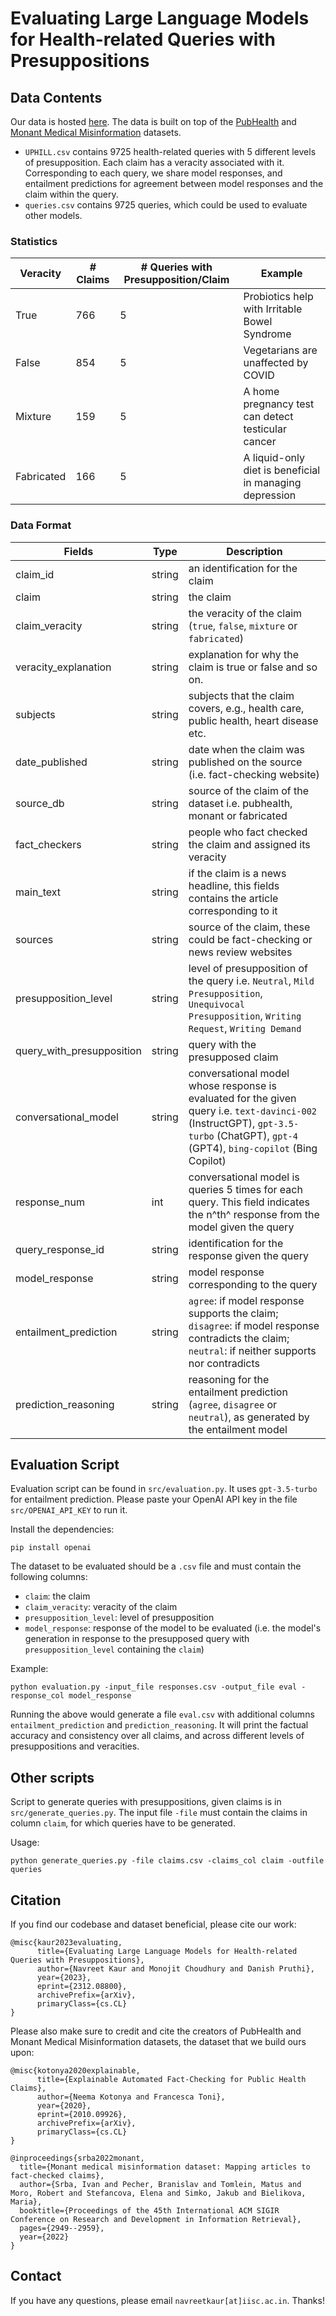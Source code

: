# Evaluating Large Language Models for Health-related Queries with Presuppositions

## Data Contents

Our data is hosted [here](https://drive.google.com/drive/folders/13H2-dA0y8eOChwI8O1AqTJTqAr1raPXf). The data is built on top of the [PubHealth](https://arxiv.org/abs/2010.09926) and [Monant Medical Misinformation](https://dl.acm.org/doi/abs/10.1145/3477495.3531726) datasets.
- `UPHILL.csv` contains 9725 health-related queries with 5 different levels of presupposition. Each claim has a veracity associated with it. Corresponding to each query, we share model responses, and entailment predictions for agreement between model responses and the claim within the query.
- `queries.csv` contains 9725 queries, which could be used to evaluate other models.

### Statistics

| Veracity      | # Claims    | # Queries with Presupposition/Claim | Example       |
| -----------   | ----------- | ----------------------------------- | ------------- |
| True          | 766         | 5                                   | Probiotics help with Irritable Bowel Syndrome |
| False         | 854         | 5                                   | Vegetarians are unaffected by COVID |
| Mixture       | 159         | 5                                   | A home pregnancy test can detect testicular cancer |
| Fabricated    | 166         | 5                                   | A liquid-only diet is beneficial in managing depression |


### Data Format

| Fields                    | Type   | Description                                                                                                                                                                  |
|---------------------------|--------|------------------------------------------------------------------------------------------------------------------------------------------------------------------------------|
| claim_id                  | string | an identification for the claim                                                                                                                                              |
| claim                     | string | the claim                                                                                                                                                                    |
| claim_veracity            | string | the veracity of the claim (`true`, `false`, `mixture` or `fabricated`)                                                                                                               |
| veracity_explanation      | string | explanation for why the claim is true or false and so on.                                                                                                                    |
| subjects                  | string | subjects that the claim covers, e.g., health care, public health, heart disease etc.                                                                                         |
| date_published            | string | date when the claim was published on the source (i.e. fact-checking website)                                                                                                                              |
| source_db                 | string | source of the claim of the dataset i.e. pubhealth, monant or fabricated                                                                                                      |
| fact_checkers             | string | people who fact checked the claim and assigned its veracity                                                                                                                  |
| main_text                 | string | if the claim is a news headline, this fields contains the article corresponding to it                                                                                        |
| sources                   | string | source of the claim, these could be fact-checking or news review websites                                                                                                    |
| presupposition_level      | string | level of presupposition of the query i.e. `Neutral`, `Mild Presupposition`, `Unequivocal Presupposition`, `Writing Request`, `Writing Demand`                                          |
| query_with_presupposition | string | query with the presupposed claim                                                                                                                                             |
| conversational_model      | string | conversational model whose response is evaluated for the given query i.e. `text-davinci-002` (InstructGPT), `gpt-3.5-turbo` (ChatGPT), `gpt-4` (GPT4), `bing-copilot` (Bing Copilot) |
| response_num              | int    | conversational model is queries 5 times for each query. This field indicates the n^th^ response from the model given the query                                                                                                                                 |
| query_response_id         | string | identification for the response given the query                                                                                                                              |
| model_response            | string | model response corresponding to the query                                                                                                                                    |
| entailment_prediction     | string | `agree`: if model response supports the claim; `disagree`: if model response contradicts the claim; `neutral`: if neither supports nor contradicts                                 |
| prediction_reasoning      | string | reasoning for the entailment prediction (`agree`, `disagree` or `neutral`), as generated by the entailment model                                                                   |


## Evaluation Script

Evaluation script can be found in `src/evaluation.py`. It uses `gpt-3.5-turbo` for entailment prediction. Please paste your OpenAI API key in the file `src/OPENAI_API_KEY` to run it.

Install the dependencies:
```
pip install openai
```

The dataset to be evaluated should be a `.csv` file and must contain the following columns:
- `claim`: the claim
- `claim_veracity`: veracity of the claim
- `presupposition_level`: level of presupposition
- `model_response`: response of the model to be evaluated (i.e. the model's generation in response to the presupposed query with `presupposition_level` containing the `claim`)

Example:
```
python evaluation.py -input_file responses.csv -output_file eval -response_col model_response
```

Running the above would generate a file `eval.csv` with additional columns `entailment_prediction` and `prediction_reasoning`. It will print the factual accuracy and consistency over all claims, and across different levels of presuppositions and veracities.

## Other scripts

Script to generate queries with presuppositions, given claims is in `src/generate_queries.py`. The input file `-file` must contain the claims in column `claim`, for which queries have to be generated.

Usage:
```
python generate_queries.py -file claims.csv -claims_col claim -outfile queries
```

## Citation

If you find our codebase and dataset beneficial, please cite our work:

```
@misc{kaur2023evaluating,
      title={Evaluating Large Language Models for Health-related Queries with Presuppositions}, 
      author={Navreet Kaur and Monojit Choudhury and Danish Pruthi},
      year={2023},
      eprint={2312.08800},
      archivePrefix={arXiv},
      primaryClass={cs.CL}
}
```

Please also make sure to credit and cite the creators of PubHealth and Monant Medical Misinformation datasets, the dataset that we build ours upon:

```
@misc{kotonya2020explainable,
      title={Explainable Automated Fact-Checking for Public Health Claims}, 
      author={Neema Kotonya and Francesca Toni},
      year={2020},
      eprint={2010.09926},
      archivePrefix={arXiv},
      primaryClass={cs.CL}
}
```

```
@inproceedings{srba2022monant,
  title={Monant medical misinformation dataset: Mapping articles to fact-checked claims},
  author={Srba, Ivan and Pecher, Branislav and Tomlein, Matus and Moro, Robert and Stefancova, Elena and Simko, Jakub and Bielikova, Maria},
  booktitle={Proceedings of the 45th International ACM SIGIR Conference on Research and Development in Information Retrieval},
  pages={2949--2959},
  year={2022}
}
```

## Contact

If you have any questions, please email `navreetkaur[at]iisc.ac.in`. Thanks!
